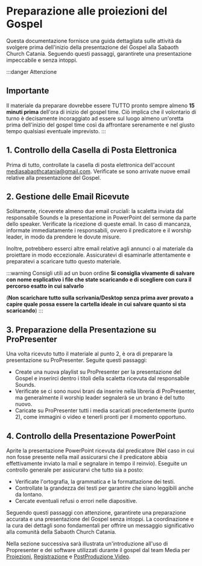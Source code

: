 # Preparazione alle proiezioni del Gospel

Questa documentazione fornisce una guida dettagliata sulle attività da svolgere prima dell'inizio della presentazione del Gospel alla Sabaoth Church Catania. Seguendo questi passaggi, garantirete una presentazione impeccabile e senza intoppi.

:::danger Attenzione
## Importante
Il materiale da preparare dovrebbe essere TUTTO pronto sempre almeno **15 minuti prima** dell'ora di inizio del gospel time. Ciò implica che il volontario di turno è decisamente incoraggiato ad essere sul luogo almeno un'oretta prima dell'inizio del gospel time così da affrontare serenamente e nel giusto tempo qualsiasi eventuale imprevisto.
:::

## 1. Controllo della Casella di Posta Elettronica

Prima di tutto, controllate la casella di posta elettronica dell'account mediasabaothcatania@gmail.com. Verificate se sono arrivate nuove email relative alla presentazione del Gospel.

## 2. Gestione delle Email Ricevute

Solitamente, riceverete almeno due email cruciali: la scaletta inviata dal responsabile Sounds e la presentazione in PowerPoint del sermone da parte dello speaker. Verificate la ricezione di queste email. In caso di mancanza, informate immediatamente i responsabili, ovvero il predicatore e il worship leader, in modo da prendere le dovute misure.

Inoltre, potrebbero esserci altre email relative agli annunci o al materiale da proiettare in modo eccezionale. Assicuratevi di esaminarle attentamente e preparatevi a scaricare tutto questo materiale.

:::warning Consigli utili ad un buon ordine
**Si consiglia vivamente di salvare con nome esplicativo i file che state scaricando e di scegliere con cura il percorso esatto in cui salvarlo**

(**Non scarichare tutto sulla scrivania/Desktop senza prima aver provato a capire quale possa essere la cartella ideale in cui salvare quanto si sta scaricando**)
:::

## 3. Preparazione della Presentazione su ProPresenter

Una volta ricevuto tutto il materiale al punto 2, è ora di preparare la presentazione su ProPresenter. Seguite questi passaggi:

- Create una nuova playlist su ProPresenter per la presentazione del Gospel e inserirci dentro i titoli della scaletta ricevuta dal responsabile Sounds.
- Verificate se ci sono nuovi brani da inserire nella libreria di ProPresenter, ma generalmente il worship leader segnalerà se un brano è del tutto nuovo.
- Caricate su ProPresenter tutti i media scaricati precedentemente (punto 2), come immagini o video e tenerli pronti per il momento opportuno.

## 4. Controllo della Presentazione PowerPoint

Aprite la presentazione PowerPoint ricevuta dal predicatore (Nel caso in cui non fosse presente nella mail assicurarsi che il predicatore abbia effettivamente inviato la mail e segnalare in tempo il reinvio). Eseguite un controllo generale per assicurarvi che tutto sia a posto:

- Verificate l'ortografia, la grammatica e la formattazione dei testi.
- Controllate la grandezza dei testi per garantire che siano leggibili anche da lontano.
- Cercate eventuali refusi o errori nelle diapositive.

Seguendo questi passaggi con attenzione, garantirete una preparazione accurata e una presentazione del Gospel senza intoppi. La coordinazione e la cura dei dettagli sono fondamentali per offrire un messaggio significativo alla comunità della Sabaoth Church Catania.


Nella sezione successiva sarà illustrata un'introduzione all'uso di Propresenter e dei software utilizzati durante il gospel dal team Media per [Proiezioni](./Propresenter/Intro.md), [Registrazione](../Registrazione/Intro.md) e [PostProduzione Video](../PostProduzione/Intro.md).
